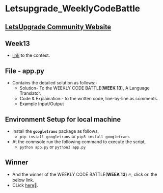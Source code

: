 # Letsupgrade_WeeklyCodeBattle
## [LetsUpgrade Community Website](https://community.letsupgrade.in)

## Week13
  - [link](https://community.letsupgrade.in/question/weekly-code-battle---week-13-5f4cd0e4a1477253181b832d) to the contest.

## File - app.py
  - Contains the detailed solution as follows:-
	- Solution- To the WEEKLY CODE BATTLE(__WEEK 13__), A Language Translator.
	- Code & Explaination:- to the written code, line-by-line as comments.
	- Example Input/Output

## Environment Setup for local machine
  - Install the __```googletrans```__ package as follows,
    - ```pip install googletrans``` or ```pip3 install googletrans```
  - At the conmsole run the following command to execute the script,
    - ```python app.py``` or ```python3 app.py```

## Winner
  - And the winner of the WEEKLY CODE BATTLE(__WEEK 13__) 🔥, click on the below link.
  - CLick [here](https://community.letsupgrade.in/post/weekly-code-battle---week-13-winner-5f55f13e0622a972cd855c34)🥳.
